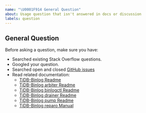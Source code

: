 ```yaml
---
name: "\U0001F914 General Question"
about: Usage question that isn't answered in docs or discussion
labels: question
---
```


## General Question

Before asking a question, make sure you have:

- Searched existing Stack Overflow questions.
- Googled your question.
- Searched open and closed [GitHub issues](https://github.com/pingcap/tidb-binlog/issues?utf8=%E2%9C%93&q=is%3Aissue)
- Read related documentation:
  - [TiDB-Binlog Readme](https://github.com/pingcap/tidb-binlog)
  - [TiDB-Binlog arbiter Readme](https://github.com/pingcap/tidb-binlog/tree/master/arbiter)
  - [TiDB-Binlog binlogctl Readme](https://github.com/pingcap/tidb-binlog/tree/master/cmd/binlogctl)
  - [TiDB-Binlog drainer Readme](https://github.com/pingcap/tidb-binlog/tree/master/cmd/drainer)
  - [TiDB-Binlog pump Readme](https://github.com/pingcap/tidb-binlog/tree/master/cmd/pump)
  - [TiDB-Binlog reparo Manual](https://pingcap.com/docs-cn/v3.0/reference/tools/tidb-binlog/reparo/)